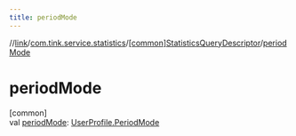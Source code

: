 ```yaml
---
title: periodMode
---
```

//[link](../../../index.html)/[com.tink.service.statistics](../index.html)/[[common]StatisticsQueryDescriptor](index.html)/[periodMode](period-mode.html)



# periodMode



[common]\
val [periodMode](period-mode.html): [UserProfile.PeriodMode](../../com.tink.model.user/[common]-user-profile/-period-mode/index.html)




